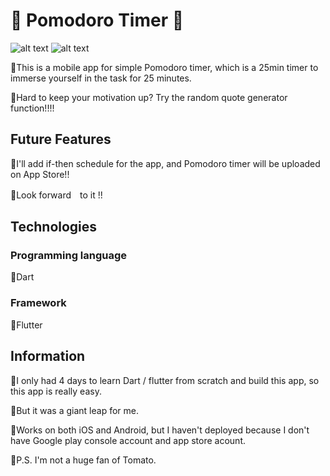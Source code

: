 # 🍅 Pomodoro Timer 🍅

![alt text](https://i.ibb.co/4g2XFDP/Screen-Shot-2020-07-04-at-21-32-25.png)
![alt text](https://i.ibb.co/4RHqN8h/Screen-Shot-2020-07-04-at-21-32-56.png)


🍅This is a mobile app for simple Pomodoro timer, which is a 25min timer to immerse yourself in the task for 25 minutes. 

🍅Hard to keep your motivation up? Try the random quote generator function!!!!


## Future Features

🍅I'll add if-then schedule for the app, and Pomodoro timer will be uploaded on App Store!!

🍅Look forward　to it !!


## Technologies

### Programming language 

🍅Dart 

### Framework 

🍅Flutter 


## Information

🍅I only had 4 days to learn Dart / flutter from scratch and build this app, so this app is really easy. 

🍅But it was a giant leap for me.

🍅Works on both iOS and Android, but I haven't deployed because I don't have Google play console account and app store acount.

🍅P.S. I'm not a huge fan of Tomato.

